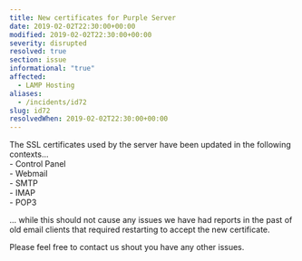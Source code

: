 ```yaml
---
title: New certificates for Purple Server
date: 2019-02-02T22:30:00+00:00
modified: 2019-02-02T22:30:00+00:00
severity: disrupted
resolved: true
section: issue
informational: "true"
affected:
  - LAMP Hosting
aliases:
  - /incidents/id72
slug: id72
resolvedWhen: 2019-02-02T22:30:00+00:00
---
```


The SSL certificates used by the server have been updated in the following contexts...<br />- Control Panel<br />- Webmail<br />- SMTP<br />- IMAP<br />- POP3

... while this should not cause any issues we have had reports in the past of old email clients that required restarting to accept the new certificate.

Please feel free to contact us shout you have any other issues.

